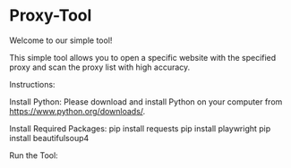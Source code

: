 # Proxy-Tool
Welcome to our simple tool!

This simple tool allows you to open a specific website with the specified proxy and scan the proxy list with high accuracy.

Instructions:

Install Python:
Please download and install Python on your computer from https://www.python.org/downloads/.


Install Required Packages:
pip install requests
pip install playwright
pip install beautifulsoup4

Run the Tool:
